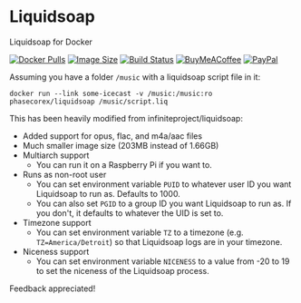 # Liquidsoap
Liquidsoap for Docker

[![Docker Pulls](https://img.shields.io/docker/pulls/phasecorex/liquidsoap)](https://hub.docker.com/r/phasecorex/liquidsoap)
[![Image Size](https://images.microbadger.com/badges/image/phasecorex/liquidsoap.svg)](https://microbadger.com/images/phasecorex/liquidsoap)
[![Build Status](https://cloud.drone.io/api/badges/PhasecoreX/docker-liquidsoap/status.svg)](https://cloud.drone.io/PhasecoreX/docker-liquidsoap)
[![BuyMeACoffee](https://img.shields.io/badge/buy%20me%20a%20coffee-donate-orange)](https://buymeacoff.ee/phasecorex)
[![PayPal](https://img.shields.io/badge/paypal-donate-blue)](https://paypal.me/pcx)

Assuming you have a folder `/music` with a liquidsoap script file in it:
```
docker run --link some-icecast -v /music:/music:ro phasecorex/liquidsoap /music/script.liq
```
This has been heavily modified from infiniteproject/liquidsoap:
- Added support for opus, flac, and m4a/aac files
- Much smaller image size (203MB instead of 1.66GB)
- Multiarch support
    - You can run it on a Raspberry Pi if you want to.
- Runs as non-root user
	- You can set environment variable `PUID` to whatever user ID you want Liquidsoap to run as. Defaults to 1000.
	- You can also set `PGID` to a group ID you want Liquidsoap to run as. If you don't, it defaults to whatever the UID is set to.
- Timezone support
	- You can set environment variable `TZ` to a timezone (e.g. `TZ=America/Detroit`) so that Liquidsoap logs are in your timezone.
- Niceness support
    - You can set environment variable `NICENESS` to a value from -20 to 19 to set the niceness of the Liquidsoap process.

Feedback appreciated!
